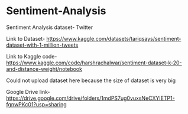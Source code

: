 # Sentiment-Analysis

Sentiment Analysis dataset- Twitter

Link to Dataset-
https://www.kaggle.com/datasets/tariqsays/sentiment-dataset-with-1-million-tweets

Link to Kaggle code-
https://www.kaggle.com/code/harshrachalwar/sentiment-dataset-k-20-and-distance-weight/notebook

Could not upload dataset here because the size of dataset is very big

Google Drive link-
https://drive.google.com/drive/folders/1mdPS7ug0vuxsNeCXYlETP1-fgnwPKc01?usp=sharing
